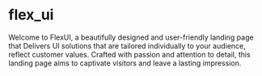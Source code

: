 # flex_ui
Welcome to FlexUI, a beautifully designed and user-friendly landing page that Delivers UI solutions that are tailored individually to your audience, reflect customer values. Crafted with passion and attention to detail, this landing page aims to captivate visitors and leave a lasting impression.
